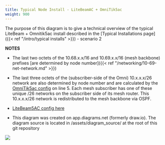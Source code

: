 ```yaml
---
title: Typical Node Install - LiteBeamAC + OmniTik5ac
weight: 900
---
```


The purpose of this diagram is to give a technical overview of the typical LiteBeam + Omnitik5ac install described in the [Typical Installations page]({{< ref "/intro/typical installs" >}}) - scenario 2

**NOTES**

* The last two octets of the 10.68.x.x/16 and 10.69.x.x/16 (mesh backbone) prefixes [are determined by node number]({{< ref "/networking/10-69-net-network.md" >}})

* The last three octets of the (subscriber-side of the Omni) 10.x.x.x/26 network are also determined by node number and are calculated by the [OmniTik5ac config](https://github.com/nycmeshnet/nycmesh-configs/blob/master/Omnitik5AC/omni-poe-ether5.rsc.tmpl) on line 5. Each mesh subscriber has one of these unique /26 networks on the subscriber side of its mesh router. This 10.x.x.x/26 network is redistributed to the mesh backbone via OSPF.

* [LiteBeam5AC config here](https://github.com/nycmeshnet/nycmesh-configs/blob/master/LiteBeam5AC/lbe-new-8_7_1.cfg.tmpl)

* This diagram was created on app.diagrams.net (formerly draw.io). The diagram source is located in /assets/diagram_source/ at the root of this git repository

<img src="/img/diagrams/typical_install_Litebeam_Omni.png">
